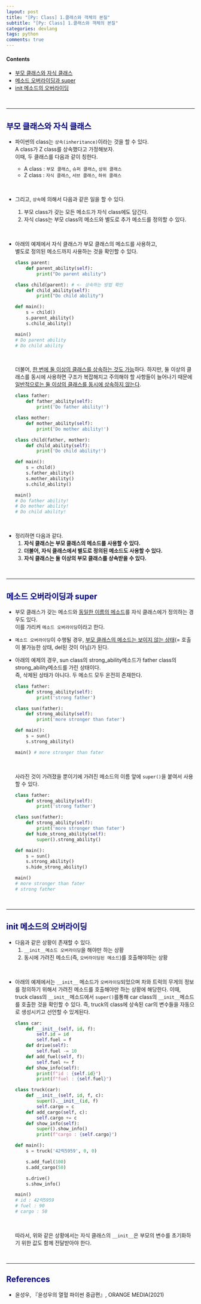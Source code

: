 ```yaml
---
layout: post
title: "[Py: Class] 1.클래스와 객체의 본질"
subtitle: "[Py: Class] 1.클래스와 객체의 본질"
categories: devlang
tags: python
comments: true
---
```

#### Contents
- [부모 클래스와 자식 클래스](#부모-클래스와-자식-클래스)
- [메소드 오버라이딩과 super](#메소드-오버라이딩과-super)
- [init 메소드의 오버라이딩](#init-메소드의-오버라이딩)

<br>

---
## <span style="color:navy">부모 클래스와 자식 클래스<span>

- 파이썬의 class는 `상속(inheritance)`이라는 것을 할 수 있다. <br>A class가 Z class를 상속했다고 가정해보자. <br>이때,  두 클래스를 다음과 같이 칭한다.

  - A class : `부모 클래스`, `슈퍼 클래스`, `상위 클래스`
  - Z class : `자식 클래스`, `서브 클래스`, `하위 클래스`

<br>

- 그리고,  `상속`에 의해서 다음과 같은 일을 할 수 있다.

  1. 부모 class가 갖는 모든 메소드가 자식 class에도 담긴다.
  2. 자식 class는 부모 class의 메소드와 별도로 추가 메소드를 정의할 수 있다.

<br>

- 아래의 예제에서 자식 클래스가 부모 클래스의 메소드를 사용하고,
<br>별도로 정의된 메소드까지 사용하는 것을 확인할 수 있다.

    ```python
    class parent:
        def parent_ability(self):
            print("Do parent ability")
    
    class child(parent): # <- 상속하는 방법 확인
        def child_ability(self):
            print("Do child ability")
    
    def main():
        s = child()
        s.parent_ability()
        s.child_ability()
    
    main()
    # Do parent ability
    # Do child ability
    ```

    <br>

    더불어, <u>한 번에 둘 이상의 클래스를 상속하는 것도 가능</u>하다. 하지만, 둘 이상의 클래스를 동시에 사용하면 구조가 복잡해지고 주의해야 할 사항들이 늘어나기 때문에 <u>일반적으로는 둘 이상의 클래스를 동시에 상속하지 않는다</u>.

    ```python
    class father:
        def father_ability(self):
            print('Do father ability!')
    
    class mother:
        def mother_ability(self):
            print('Do mother ability!')
    
    class child(father, mother):
        def child_ability(self):
            print('Do child ability!')
    
    def main():
        s = child()
        s.father_ability()
        s.mother_ability()
        s.child_ability()
    
    main()
    # Do father ability!
    # Do mother ability!
    # Do child ability!
    ```

<br>

- 정리하면 다음과 같다.
  1. **자식 클래스는 부모 클래스의 메소드를 사용할 수 있다.**
  2. **더불어, 자식 클래스에서 별도로 정의된 메소드도 사용할 수 있다.**
  3. **자식 클래스는 둘 이상의 부모 클래스를 상속받을 수 있다.**

<br>

---

## <span style="color:navy">메소드 오버라이딩과 super<span>

- 부모 클래스가 갖는 메소드와 <u>동일한 이름의 메소드</u>를 자식 클래스에가 정의하는 경우도 있다. <br>이를 가리켜 `메소드 오버라이딩`이라고 한다.

- `메소드 오버라이딩`이 수행될 경우, <u>부모 클래스의 메소드는 보이지 않는 상태</u>(= 호출이 불가능한 상태, del된 것이 아님)가 된다.

- 아래의 예제의 경우, sun class의 strong_ability메소드가 father class의 strong_ability메소드를 가린 상태이다. <br>즉, 삭제된 상태가 아니다. 두 메소드 모두 온전히 존재한다.

    ```python
    class father:
        def strong_ability(self):
            print('strong father')
    
    class sun(father):
        def strong_ability(self):
            print('more stronger than fater')
    
    def main():
        s = sun()
        s.strong_ability()
    
    main() # more stronger than fater
    ```

    <br>
    
    사라진 것이 가려졌을 뿐이기에 가려진 메소드의 이름 앞에 `super()`을 붙여서 사용할 수 있다.

    ```python
    class father:
        def strong_ability(self):
            print('strong father')
    
    class sun(father):
        def strong_ability(self):
            print('more stronger than fater')
        def hide_strong_ability(self):
            super().strong_ability()
    
    def main():
        s = sun()
        s.strong_ability()
        s.hide_strong_ability()
    
    main()
    # more stronger than fater
    # strong father
    ```

<br>

---

## <span style="color:navy">init 메소드의 오버라이딩<span>

- 다음과 같은 상황이 존재할 수 있다.
  1. `__init__메소드 오버라이딩`을 해야만 하는 상황
  2. 동시에 가려진 메소드(즉, `오버라이딩된 메소드`)를 호출해야하는 상황

<br>

- 아래의 예제에서는  `__init__` 메소드가 `오버라이딩`되었으며 차와 트럭의 무게의 정보를 정의하기 위해서 가려진 메소드를 호출해야만 하는 상황에 해당한다.  이때, truck class의 `__init__`메소드에서 `super()`를통해 car class의 `__init__`메소드를 호출한 것을 확인할 수 있다. 즉, truck의 class에 상속된  car의 변수들을 자동으로 생성시키고 선언할 수 있게된다.

    ```python
    class car:
        def __init__(self, id, f):
            self.id = id
            self.fuel = f
        def drive(self):
            self.fuel -= 10
        def add_fuel(self, f):
            self.fuel += f
        def show_info(self):
            print(f"id : {self.id}")
            print(f"fuel : {self.fuel}")
    
    class truck(car):
        def __init__(self, id, f, c):
            super().__init__(id, f)
            self.cargo = c
        def add_cargo(self, c):
            self.cargo += c
        def show_info(self):
            super().show_info()
            print(f"cargo : {self.cargo}")
    
    def main():
        s = truck('42럭5959', 0, 0)
    
        s.add_fuel(100)
        s.add_cargo(50)
    
        s.drive()
        s.show_info()
    
    main()
    # id : 42럭5959
    # fuel : 90
    # cargo : 50
    ```
    
    <br>

    따라서, 위와 같은 상황에서는 자식 클래스의 `__init__`은 부모의 변수를 초기화하기 위한 값도 함께 전달받아야 한다.

<br>

---


## <span style="color:navy">References<span>
- 윤성우, 『윤성우의 열혈 파이썬 중급편』, ORANGE MEDIA(2021)
